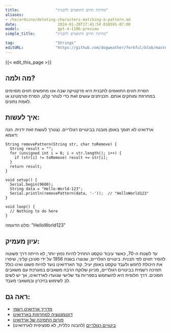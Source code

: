 ```yaml
---
title:                "מחיקת תווים התואמים לתבנית"
aliases:
- /he/arduino/deleting-characters-matching-a-pattern.md
date:                  2024-01-20T17:41:54.038591-07:00
model:                 gpt-4-1106-preview
simple_title:         "מחיקת תווים התואמים לתבנית"

tag:                  "Strings"
editURL:              "https://github.com/dogweather/forkful/blob/master/content/he/arduino/deleting-characters-matching-a-pattern.md"
---
```


{{< edit_this_page >}}

## מה ולמה?
הסרת תווים התואמים לתבנית היא פרקטיקה שבה אנו מחפשים תווים מסוימים במחרוזת ומוחקים אותם. תכניתנים עושים זאת כדי לטהר קלט, הסרת פורמטינג או לאמת נתונים.

## איך לעשות:
ארדואינו לא תומך באופן מובנה בביטויים רגולריים. נצטרך לעשות זאת ידנית. הנה דוגמא:

```Arduino
String removePattern(String str, char toRemove) {
  String result = "";
  for (unsigned int i = 0; i < str.length(); i++) {
    if (str[i] != toRemove) result += str[i];
  }
  return result;
}

void setup() {
  Serial.begin(9600);
  String data = "Hello-World-123";
  Serial.println(removePattern(data, '-'));  // "HelloWorld123"
}

void loop() {
  // Nothing to do here
}
```

פלט הדוגמה: "HelloWorld123"

## עיון מעמיק:
עד לשנות ה-70, כאשר עיבוד טקסט התחיל להיות נפוץ יותר, לא הייתה דרך פשוטה להסיר תווים לפי תבנית. ביטויים רגולריים, שנוצרו בשנת 1956 על ידי סטיבן קליני, שיפרו את היכולת לחפש ולעבד טקסט באופן יעיל. קוד הארדואינו נועד להיות פשוט ואינו כולל תמיכה רשמית בביטויים רגולריים, מכיוון שלוקח הרבה משאבים במערכת עם משאבים חסוכים. דרך חלופית היא להשתמש בספריות צד שלישי שנועדו לארדואינו, אך יש לשים לב לשימוש בזיכרון ובמשאבי מעבד.

## ראה גם:
- [מדריך ארדואינו רשמי](https://www.arduino.cc/reference/en/)
- [דוקומנטציה למחרוזות בארדואינו](https://www.arduino.cc/reference/en/language/variables/data-types/stringobject/)
- [פורום התמיכה של ארדואינו](https://forum.arduino.cc/)
- [ביטויים רגולריים](https://en.wikipedia.org/wiki/Regular_expression) (להבנה כללית, לא ספציפית לארדואינו)
